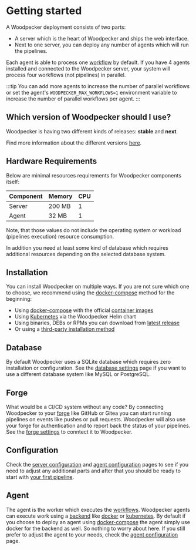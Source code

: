 # Getting started

A Woodpecker deployment consists of two parts:

- A server which is the heart of Woodpecker and ships the web interface.
- Next to one server, you can deploy any number of agents which will run the pipelines.

Each agent is able to process one [workflow](../20-usage/15-terminology/index.md) by default. If you have 4 agents installed and connected to the Woodpecker server, your system will process four workflows (not pipelines) in parallel.

:::tip
You can add more agents to increase the number of parallel workflows or set the agent's `WOODPECKER_MAX_WORKFLOWS=1` environment variable to increase the number of parallel workflows per agent.
:::

## Which version of Woodpecker should I use?

Woodpecker is having two different kinds of releases: **stable** and **next**.

Find more information about the different versions [here](/versions).

## Hardware Requirements

Below are minimal resources requirements for Woodpecker components itself:

| Component | Memory | CPU |
| --------- | ------ | --- |
| Server    | 200 MB | 1   |
| Agent     | 32 MB  | 1   |

Note, that those values do not include the operating system or workload (pipelines execution) resource consumption.

In addition you need at least some kind of database which requires additional resources depending on the selected database system.

## Installation

You can install Woodpecker on multiple ways. If you are not sure which one to choose, we recommend using the [docker-compose](./05-deployment-methods/10-docker-compose.md) method for the beginning:

- Using [docker-compose](./05-deployment-methods/10-docker-compose.md) with the official [container images](./05-deployment-methods/10-docker-compose.md#docker-images)
- Using [Kubernetes](./05-deployment-methods/20-kubernetes.md) via the Woodpecker Helm chart
- Using binaries, DEBs or RPMs you can download from [latest release](https://github.com/woodpecker-ci/woodpecker/releases/latest)
- Or using a [third-party installation method](./05-deployment-methods/30-third-party.md)

## Database

By default Woodpecker uses a SQLite database which requires zero installation or configuration. See the [database settings](./10-database.md) page if you want to use a different database system like MySQL or PostgreSQL.

## Forge

What would be a CI/CD system without any code? By connecting Woodpecker to your [forge](../20-usage/15-terminology/index.md) like GitHub or Gitea you can start running pipelines on events like pushes or pull requests. Woodpecker will also use your forge for authentication and to report back the status of your pipelines. See the [forge settings](./11-forges/11-overview.md) to conntect it to Woodpecker.

## Configuration

Check the [server configuration](./10-server-config.md) and [agent configuration](./15-agent-config.md) pages to see if you need to adjust any additional parts and after that you should be ready to start with [your first pipeline](../20-usage/10-intro.md).

## Agent

The agent is the worker which executes the [workflows](../20-usage/15-terminology/index.md).
Woodpecker agents can execute work using a [backend](../20-usage/15-terminology/index.md) like [docker](./22-backends/10-docker.md) or [kubernetes](./22-backends/40-kubernetes.md).
By default if you choose to deploy an agent using [docker-compose](./05-deployment-methods/10-docker-compose.md) the agent simply use docker for the backend as well.
So nothing to worry about here. If you still prefer to adjust the agent to your needs, check the [agent configuration](./15-agent-config.md) page.
